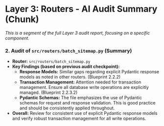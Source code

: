 # Layer 3: Routers - AI Audit Summary (Chunk)

_This is a segment of the full Layer 3 audit report, focusing on a specific component._

### 2. Audit of `src/routers/batch_sitemap.py` (Summary)

- **Router:** `src/routers/batch_sitemap.py`
- **Key Findings (based on previous audit checkpoint):**
    - **Response Models:** Similar gaps regarding explicit Pydantic response models as noted in other routers. (Blueprint 2.2.2)
    - **Transaction Management:** Attention needed for transaction management. Ensure all database write operations are explicitly managed. (Blueprint 2.2.3.2)
    - **Pydantic Schemas:** The file emphasizes the use of Pydantic schemas for request and response validation. This is good practice and should be consistently applied throughout.
- **Overall:** Review for consistent use of explicit Pydantic response models and verify robust transaction management for all write operations.

